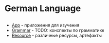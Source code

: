 # German Language

## 

- [App](./app/APP.md) - приложения для изучения
- [Grammar](./grammar/) - TODO: конспекты по грамматике
- [Resource](./resource/RESOURCE.md) - различные ресурсы, артефакты
